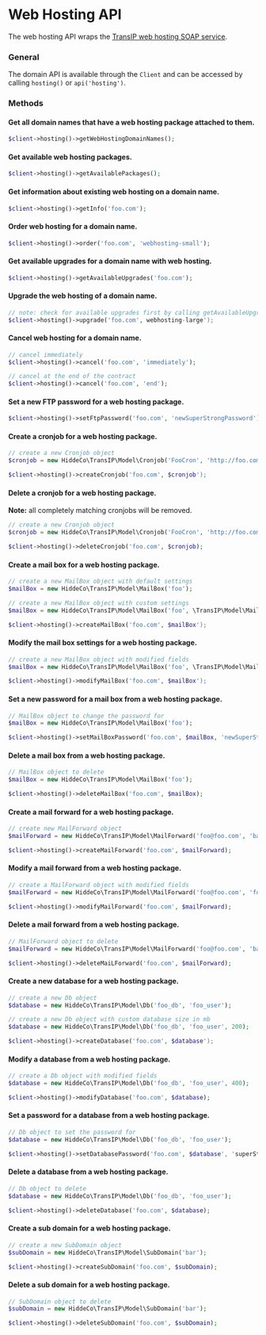 Web Hosting API
===============
The web hosting API wraps the [TransIP web hosting SOAP service](https://api.transip.co.uk/wsdl/?service=WebhostingService).

### General
The domain API is available through the `Client` and can be accessed by calling `hosting()` or `api('hosting')`.

### Methods

#### Get all domain names that have a web hosting package attached to them.
````php
$client->hosting()->getWebHostingDomainNames();
````

#### Get available web hosting packages.
````php
$client->hosting()->getAvailablePackages();
````

#### Get information about existing web hosting on a domain name.
````php
$client->hosting()->getInfo('foo.com');
````

#### Order web hosting for a domain name.
````php
$client->hosting()->order('foo.com', 'webhosting-small');
````

#### Get available upgrades for a domain name with web hosting.
````php
$client->hosting()->getAvailableUpgrades('foo.com');
````

#### Upgrade the web hosting of a domain name.
````php
// note: check for available upgrades first by calling getAvailableUpgrades()
$client->hosting()->upgrade('foo.com', webhosting-large');
````

#### Cancel web hosting for a domain name.
````php
// cancel immediately
$client->hosting()->cancel('foo.com', 'immediately');

// cancel at the end of the contract
$client->hosting()->cancel('foo.com', 'end');
````

#### Set a new FTP password for a web hosting package.
````php
$client->hosting()->setFtpPassword('foo.com', 'newSuperStrongPassword');
````

#### Create a cronjob for a web hosting package.
````php
// create a new Cronjob object
$cronjob = new HiddeCo\TransIP\Model\Cronjob('FooCron', 'http://foo.com/bar.php', 'cron@foo.com', '0', '*', '*', '*', '*');

$client->hosting()->createCronjob('foo.com', $cronjob');
````

#### Delete a cronjob for a web hosting package.
**Note:** all completely matching cronjobs will be removed.
````php
// create a new Cronjob object
$cronjob = new HiddeCo\TransIP\Model\Cronjob('FooCron', 'http://foo.com/bar.php', 'cron@foo.com', '0', '*', '*', '*', '*');

$client->hosting()->deleteCronjob('foo.com', $cronjob);
````

#### Create a mail box for a web hosting package.
````php
// create a new MailBox object with default settings
$mailBox = new HiddeCo\TransIP\Model\MailBox('foo');

// create a new MailBox object with custom settings
$mailBox = new HiddeCo\TransIP\Model\MailBox('foo', \TransIP\Model\MailBox::SPAMCHECKER_STRENGTH_OFF, 50);

$client->hosting()->createMailBox('foo.com', $mailBox');
````

#### Modify the mail box settings for a web hosting package.
````php
// create a new MailBox object with modified fields
$mailBox = new HiddeCo\TransIP\Model\MailBox('foo', \TransIP\Model\MailBox::SPAMCHECKER_STRENGTH_LOW);

$client->hosting()->modifyMailBox('foo.com', $mailBox');
````

#### Set a new password for a mail box from a web hosting package.
````php
// MailBox object to change the password for
$mailBox = new HiddeCo\TransIP\Model\MailBox('foo');

$client->hosting()->setMailBoxPassword('foo.com', $mailBox, 'newSuperStrongPassword');
````

#### Delete a mail box from a web hosting package.
````php
// MailBox object to delete
$mailBox = new HiddeCo\TransIP\Model\MailBox('foo');

$client->hosting()->deleteMailBox('foo.com', $mailBox);
````

#### Create a mail forward for a web hosting package.
````php
// create new MailForward object
$mailForward = new HiddeCo\TransIP\Model\MailForward('foo@foo.com', 'bar@foo.com');

$client->hosting()->createMailForward('foo.com', $mailForward);
````

#### Modify a mail forward from a web hosting package.
````php
// create a MailForward object with modified fields
$mailForward = new HiddeCo\TransIP\Model\MailForward('foo@foo.com', 'foobar@foo.com');

$client->hosting()->modifyMailForward('foo.com', $mailForward);
````

#### Delete a mail forward from a web hosting package.
````php
// MailForward object to delete
$mailForward = new HiddeCo\TransIP\Model\MailForward('foo@foo.com', 'bar@foo.com');

$client->hosting()->deleteMaiLForward('foo.com', $mailForward);
````

#### Create a new database for a web hosting package.
````php
// create a new Db object
$database = new HiddeCo\TransIP\Model\Db('foo_db', 'foo_user');

// create a new Db object with custom database size in mb
$database = new HiddeCo\TransIP\Model\Db('foo_db', 'foo_user', 200);

$client->hosting()->createDatabase('foo.com', $database');
````

#### Modify a database from a web hosting package.
````php
// create a Db object with modified fields
$database = new HiddeCo\TransIP\Model\Db('foo_db', 'foo_user', 400);

$client->hosting()->modifyDatabase('foo.com', $database);
````

#### Set a password for a database from a web hosting package.
````php
// Db object to set the password for
$database = new HiddeCo\TransIP\Model\Db('foo_db', 'foo_user');

$client->hosting()->setDatabasePassword('foo.com', $database', 'superStrongPassword');
````

#### Delete a database from a web hosting package.
````php
// Db object to delete
$database = new HiddeCo\TransIP\Model\Db('foo_db', 'foo_user');

$client->hosting()->deleteDatabase('foo.com', $database);
````

#### Create a sub domain for a web hosting package.
````php
// create a new SubDomain object
$subDomain = new HiddeCo\TransIP\Model\SubDomain('bar');

$client->hosting()->createSubDomain('foo.com', $subDomain);
````

#### Delete a sub domain for a web hosting package.
````php
// SubDomain object to delete
$subDomain = new HiddeCo\TransIP\Model\SubDomain('bar');

$client->hosting()->deleteSubDomain('foo.com', $subDomain);
````